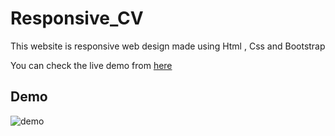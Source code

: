 # Responsive_CV

This website is responsive web design made using Html , Css and Bootstrap

You can check the live demo from [here](https://rwdcv.netlify.app/)

## Demo

![demo](https://github.com/mayararaby/Responsive_CV/blob/main/Demo.gif)

